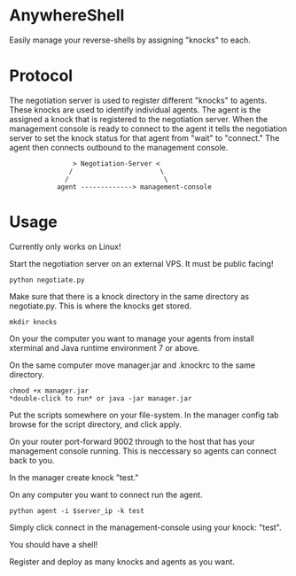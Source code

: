 AnywhereShell
=============

Easily manage your reverse-shells by assigning "knocks" to each.

Protocol
=============
The negotiation server is used to register different "knocks" to agents. These knocks are used to identify individual agents. The agent is the assigned a knock that is registered to the negotiation server. When the management console is ready to connect to the agent it tells the negotiation server to set the knock status for that agent from "wait" to "connect." The agent then connects outbound to the management console.


                    > Negotiation-Server <
                   /                      \
                  /                        \
                agent -------------> management-console

Usage
=============
Currently only works on Linux!


Start the negotiation server on an external VPS. It must be public facing!

```
python negotiate.py
```
Make sure that there is a knock directory in the same directory as negotiate.py. This is where the knocks get stored.

```
mkdir knocks
```

On your the computer you want to manage your agents from install xterminal and Java runtime environment 7 or above.

On the same computer move manager.jar and .knockrc to the same directory.
```
chmod +x manager.jar
*double-click to run* or java -jar manager.jar
```
Put the scripts somewhere on your file-system. In the manager config tab browse for the script directory, and click apply.

On your router port-forward 9002 through to the host that has your management console running. This is neccessary so agents can connect back to you.


In the manager create knock "test."

On any computer you want to connect run the agent.
```
python agent -i $server_ip -k test
```

Simply click connect in the management-console using your knock: "test".

You should have a shell!

Register and deploy as many knocks and agents as you want.
